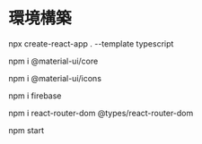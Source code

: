 # 環境構築

npx create-react-app . --template typescript

npm i @material-ui/core

npm i @material-ui/icons

npm i firebase

npm i react-router-dom @types/react-router-dom

npm start
